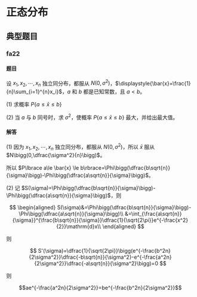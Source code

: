 # 正态分布

## 典型题目

### fa22

#### 题目

设 $x_1,x_2,\cdots,x_n$ 独立同分布，都服从 $N(0,\sigma^2)$，$\displaystyle{\bar{x}=\frac{1}{n}\sum_{i=1}^{n}x_i}$，$a$ 和 $b$ 都是已知常数，且 $a<b$。

(1) 求概率 $P\lbrace a\le \bar{x} \le b\rbrace$

(2) 当 $a$ 与 $b$ 同号时，求 $\sigma^2$，使概率 $P\lbrace a\le \bar{x} \le b\rbrace$ 最大，并给出最大值。

#### 解答

(1) 因为 $x_1,x_2,\cdots,x_n$ 独立同分布，都服从 $N(0,\sigma^2)$，所以 $\bar{x}$ 服从 $N\bigg(0,\dfrac{\sigma^2}{n}\bigg)$。

所以 $P\lbrace a\le \bar{x} \le b\rbrace=\Phi\bigg(\dfrac{b\sqrt{n}}{\sigma}\bigg)-\Phi\bigg(\dfrac{a\sqrt{n}}{\sigma}\bigg)$。

(2) 记 $S(\sigma)=\Phi\bigg(\dfrac{b\sqrt{n}}{\sigma}\bigg)-\Phi\bigg(\dfrac{a\sqrt{n}}{\sigma}\bigg)$，则

$$
\begin{aligned}
S(\sigma)&=\Phi\bigg(\dfrac{b\sqrt{n}}{\sigma}\bigg)-\Phi\bigg(\dfrac{a\sqrt{n}}{\sigma}\bigg)\\
&=\int_{\frac{a\sqrt{n}}{\sigma}}^{\frac{b\sqrt{n}}{\sigma}}\dfrac{1}{\sqrt{2\pi}}e^{-\frac{x^2}{2}}\mathrm{d}x\\
\end{aligned}
$$

则

$$
S'(\sigma)=\dfrac{1}{\sqrt{2\pi}}\bigg(e^{-\frac{b^2n}{2\sigma^2}}\dfrac{-b\sqrt{n}}{\sigma^2}-e^{-\frac{a^2n}{2\sigma^2}}\dfrac{-a\sqrt{n}}{\sigma^2}\bigg)=0
$$

则

$$ae^{-\frac{a^2n}{2\sigma^2}}=be^{-\frac{b^2n}{2\sigma^2}}$$
